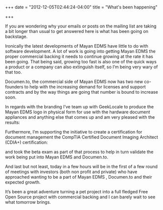 +++
date = "2012-12-05T02:44:24-04:00"
title = "What's been happening"

+++

If you are wondering why your emails or posts on the mailing list are taking a bit longer than usual to get answered here is what has been going on backstage.

Ironically the latest developments of Mayan EDMS have little to do with software development.  A lot of work is going into getting Mayan EDMS the proper commercial backing it needs to continue growing at the rate it has been going.  That being said, growing too fast is also one of the quick ways a product or a company can also extinguish itself, so I’m being very wary of that too.

Documen.to, the commercial side of Mayan EDMS now has two new co-founders to help with the increasing demand for licenses and support contracts and by the way things are going that number is bound to increase soon.

In regards with the branding I’ve team up with GeekLocale to produce the Mayan EDMS logo in physical form for use with the hardware document appliances and anything else that comes up and am very pleased with the results:

Furthermore, I’m supporting the initiative to create a certification for document management the CompTIA Certified Document Imaging Architect (CDIA+) certification:

and took the beta exam as part of that process to help in turn validate the work being put into Mayan EDMS and Documen.to.

And last but not least, today in a few hours will be in the first of a few round of meetings with investors (both non profit and private) who have approached wanting to be a part of Mayan EDMS , Documen.to and their expected growth.

It’s been a great adventure turning a pet project into a full fledged Free Open Source project with commercial backing and I can barely wait to see what tomorrow brings.
